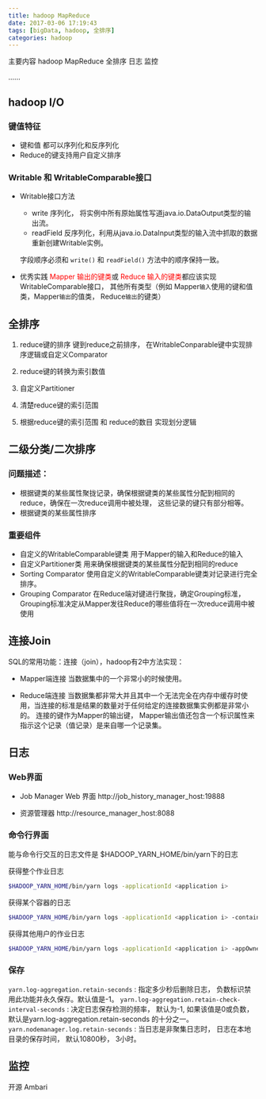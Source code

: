 ```yaml
---
title: hadoop MapReduce
date: 2017-03-06 17:19:43
tags: [bigData, hadoop, 全排序]
categories: hadoop
---
```



主要内容
hadoop MapReduce 全排序 日志 监控



......

<!-- more -->

## hadoop I/O 

### 键值特征
+ 键和值 都可以序列化和反序列化
+ Reduce的键支持用户自定义排序

### Writable 和 WritableComparable接口
+ Writable接口方法
    - write
        序列化， 将实例中所有原始属性写道java.io.DataOutput类型的输出流。
    - readField
        反序列化，利用从java.io.DataInput类型的输入流中抓取的数据重新创建Writable实例。
  
    字段顺序必须和 `write()` 和 `readField()` 方法中的顺序保持一致。
  
+ 优秀实践
<span style="color:red">Mapper 输出的键类</span>或 <span style="color:red">Reduce 输入的键类</span>都应该实现 WritableComparable接口， 
其他所有类型（例如 Mapper`输入`使用的键和值类，Mapper`输出`的值类， Reduce`输出`的键类）


## 全排序
1. reduce键的排序
键到reduce之前排序， 在WritableConparable键中实现排序逻辑或自定义Comparator

2. reduce键的转换为索引数值

3. 自定义Partitioner
 1. 清楚reduce键的索引范围
 2. 根据reduce键的索引范围 和 reduce的数目 实现划分逻辑

## 二级分类/二次排序
### 问题描述：
+ 根据键类的某些属性聚拢记录，确保根据键类的某些属性分配到相同的reduce，确保在一次reduce调用中被处理， 这些记录的键只有部分相等。
+ 根据键类的某些属性排序

### 重要组件
+ 自定义的WritableComparable键类
用于Mapper的输入和Reduce的输入
+ 自定义Partitioner类
用来确保根据键类的某些属性分配到相同的reduce
+ Sorting Comparator
使用自定义的WritableComparable键类对记录进行完全排序。
+ Grouping Comparator
在Reduce端对键进行聚拢，确定Grouping标准，Grouping标准决定从Mapper发往Reduce的哪些值将在一次reduce调用中被使用

## 连接Join
SQL的常用功能：连接（join），hadoop有2中方法实现：
+ Mapper端连接
当数据集中的一个非常小的时候使用。
 
+ Reduce端连接
当数据集都非常大并且其中一个无法完全在内存中缓存时使用，当连接的标准是结果的数量对于任何给定的连接数据集实例都是非常小的。
连接的键作为Mapper的输出键， Mapper输出值还包含一个标识属性来指示这个记录（值记录）是来自哪一个记录集。


## 日志
### Web界面
* Job Manager Web 界面
http://job_history_manager_host:19888
  
* 资源管理器
http://resource_manager_host:8088

### 命令行界面
能与命令行交互的日志文件是 $HADOOP_YARN_HOME/bin/yarn下的日志

获得整个作业日志
```sh
$HADOOP_YARN_HOME/bin/yarn logs -applicationId <application i>
```

获得某个容器的日志
```sh
$HADOOP_YARN_HOME/bin/yarn logs -applicationId <application i> -containerId <container id> -nodeAddress <nodemanager ip_add:prot>
```

获得其他用户的作业日志
```sh
$HADOOP_YARN_HOME/bin/yarn logs -applicationId <application i> -appOwner <user id> -containerId <container id> -nodeAddress <nodemanager ip_add:prot>
```

### 保存
`yarn.log-aggregation.retain-seconds` : 指定多少秒后删除日志， 负数标识禁用此功能并永久保存。默认值是-1。
`yarn.log-aggregation.retain-check-interval-seconds` : 决定日志保存检测的频率， 默认为-1, 如果该值是0或负数， 默认是yarn.log-aggregation.retain-seconds 的十分之一。
`yarn.nodemanager.log.retain-seconds` : 当日志是非聚集日志时， 日志在本地目录的保存时间， 默认10800秒， 3小时。


## 监控
开源 Ambari
